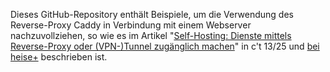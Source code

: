 Dieses GitHub-Repository enthält Beispiele, um die Verwendung des Reverse-Proxy Caddy in Verbindung mit einem Webserver nachzuvollziehen, so wie es im Artikel "[Self-Hosting: Dienste mittels Reverse-Proxy oder (VPN-)Tunnel zugänglich machen](https://www.heise.de/select/ct/2025/13/2513216291941236359)" in c't 13/25 und [bei heise+](https://www.heise.de/ratgeber/Self-Hosting-Dienste-mittels-Reverse-Proxy-oder-VPN-Tunnel-zugaenglich-machen-10380851.html) beschrieben ist.

